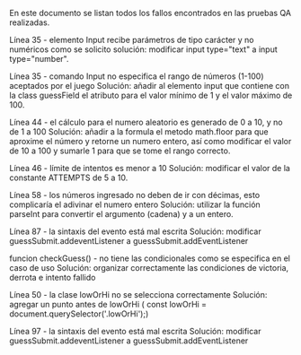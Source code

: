En este documento se listan todos los fallos encontrados en las pruebas QA realizadas.

Línea 35 - elemento Input recibe parámetros de tipo carácter y no numéricos como se solicito
solución: modificar input type="text" a input type="number".

Línea 35 - comando Input no especifica el rango de números (1-100) aceptados por el juego
Solución: añadir al elemento input que contiene con la class guessField el atributo para el valor mínimo de 1 y el valor máximo de 100.

Línea 44 - el cálculo para el numero aleatorio es generado de 0 a 10, y no de 1 a 100
Solución: añadir a la formula el metodo math.floor para que aproxime el número y retorne un numero entero, así como modificar el valor de 10 a 100 y sumarle 1 para que se tome el rango correcto.

Línea 46 - límite de intentos es menor a 10
Solución: modificar el valor de la constante ATTEMPTS de 5 a 10.

Línea 58 - los números ingresado no deben de ir con décimas, esto complicaría el adivinar el numero entero
Solución: utilizar la función parseInt para convertir el argumento (cadena) y a un entero.

Línea 87 - la sintaxis del evento está mal escrita
Solución: modificar guessSubmit.addeventListener a guessSubmit.addEventListener

funcion checkGuess() - no tiene las condicionales como se especifica en el caso de uso
Solución: organizar correctamente las condiciones de victoria, derrota e intento fallido

Línea 50 - la clase lowOrHi no se selecciona correctamente
Solución: agregar un punto antes de lowOrHi ( const lowOrHi = document.querySelector('.lowOrHi');)

Línea 97 - la sintaxis del evento está mal escrita
Solución: modificar guessSubmit.addeventListener a guessSubmit.addEventListener
